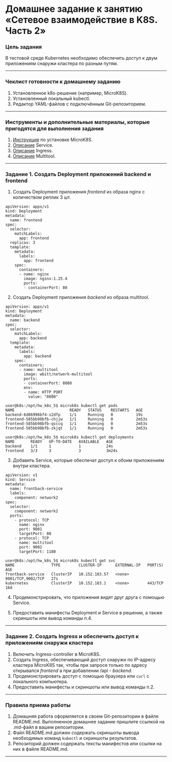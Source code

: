 # Домашнее задание к занятию «Сетевое взаимодействие в K8S. Часть 2»

### Цель задания

В тестовой среде Kubernetes необходимо обеспечить доступ к двум приложениям снаружи кластера по разным путям.

------

### Чеклист готовности к домашнему заданию

1. Установленное k8s-решение (например, MicroK8S).
2. Установленный локальный kubectl.
3. Редактор YAML-файлов с подключённым Git-репозиторием.

------

### Инструменты и дополнительные материалы, которые пригодятся для выполнения задания

1. [Инструкция](https://microk8s.io/docs/getting-started) по установке MicroK8S.
2. [Описание](https://kubernetes.io/docs/concepts/services-networking/service/) Service.
3. [Описание](https://kubernetes.io/docs/concepts/services-networking/ingress/) Ingress.
4. [Описание](https://github.com/wbitt/Network-MultiTool) Multitool.

------

### Задание 1. Создать Deployment приложений backend и frontend

1. Создать Deployment приложения _frontend_ из образа nginx с количеством реплик 3 шт.

```
apiVersion: apps/v1
kind: Deployment
metadata:
  name: frontend
spec:
  selector:
    matchLabels:
      app: frontend
  replicas: 3
  template:
    metadata:
      labels:
        app: frontend
    spec:
      containers:
      - name: nginx
        image: nginx:1.25.4
        ports:
        - containerPort: 80
```

2. Создать Deployment приложения _backend_ из образа multitool.

```
apiVersion: apps/v1
kind: Deployment
metadata:
  name: backend
spec:
  selector:
    matchLabels:
      app: backend
  template:
    metadata:
      labels:
        app: backend
    spec:
      containers:
      - name: multitool
        image: wbitt/network-multitool
        ports:
        - containerPort: 8080
        env:
        - name: HTTP_PORT
          value: "8080"
```

```
user@k8s:/opt/hw_k8s_5$ microk8s kubectl get pods
NAME                        READY   STATUS    RESTARTS   AGE
backend-6d86996bf4-s2dfp    1/1     Running   0          19s
frontend-585bb98bfb-chjjw   1/1     Running   0          2m53s
frontend-585bb98bfb-qsccq   1/1     Running   0          2m53s
frontend-585bb98bfb-zkjqt   1/1     Running   0          2m53s

user@k8s:/opt/hw_k8s_5$ microk8s kubectl get deployments
NAME       READY   UP-TO-DATE   AVAILABLE   AGE
backend    1/1     1            1           24s
frontend   3/3     3            3           3m24s
```

3. Добавить Service, которые обеспечат доступ к обоим приложениям внутри кластера.

```
apiVersion: v1
kind: Service
metadata:
  name: frontback-service
  labels:
    component: network2
spec:
  selector:
    component: network2
  ports:
    - protocol: TCP
      name: nginx
      port: 9001
      targetPort: 80
    - protocol: TCP
      name: multitool
      port: 9002
      targetPort: 1180
```

```
user@k8s:/opt/hw_k8s_5$ microk8s kubectl get svc
NAME                TYPE        CLUSTER-IP      EXTERNAL-IP   PORT(S)             AGE
frontback-service   ClusterIP   10.152.183.57   <none>        9001/TCP,9002/TCP   27s
kubernetes          ClusterIP   10.152.183.1    <none>        443/TCP             16d
```

4. Продемонстрировать, что приложения видят друг друга с помощью Service.



5. Предоставить манифесты Deployment и Service в решении, а также скриншоты или вывод команды п.4.

------

### Задание 2. Создать Ingress и обеспечить доступ к приложениям снаружи кластера

1. Включить Ingress-controller в MicroK8S.
2. Создать Ingress, обеспечивающий доступ снаружи по IP-адресу кластера MicroK8S так, чтобы при запросе только по адресу открывался _frontend_ а при добавлении /api - _backend_.
3. Продемонстрировать доступ с помощью браузера или `curl` с локального компьютера.
4. Предоставить манифесты и скриншоты или вывод команды п.2.

------

### Правила приема работы

1. Домашняя работа оформляется в своем Git-репозитории в файле README.md. Выполненное домашнее задание пришлите ссылкой на .md-файл в вашем репозитории.
2. Файл README.md должен содержать скриншоты вывода необходимых команд `kubectl` и скриншоты результатов.
3. Репозиторий должен содержать тексты манифестов или ссылки на них в файле README.md.

------
